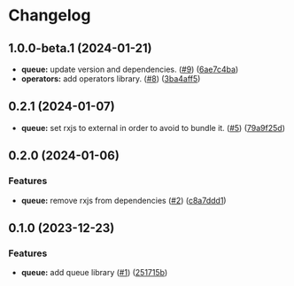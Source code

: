 # Changelog

## 1.0.0-beta.1 (2024-01-21)

* **queue:** update version and dependencies. ([#9](https://github.com/hao0731/hao-rxtool/pull/9)) ([6ae7c4ba](https://github.com/hao0731/hao-rxtool/commit/6ae7c4ba671c4226a3b244729cadd860b9193630))
* **operators:** add operators library. ([#8](https://github.com/hao0731/hao-rxtool/pull/8)) ([3ba4aff5](https://github.com/hao0731/hao-rxtool/commit/3ba4aff5d546cbe1523e2e626b5dc187be5c557f))

## 0.2.1 (2024-01-07)

* **queue:** set rxjs to external in order to avoid to bundle it. ([#5](https://github.com/hao0731/hao-rxtool/pull/5)) ([79a9f25d](https://github.com/hao0731/hao-rxtool/commit/79a9f25d9985e3d4e3f056607d416650443de48b))

## 0.2.0 (2024-01-06)


### Features

* **queue:** remove rxjs from dependencies ([#2](https://github.com/hao0731/hao-rxtool/pull/2)) ([c8a7ddd1](https://github.com/hao0731/hao-rxtool/commit/c8a7ddd14856414c5a0640f1ed95eb29426b9593))

## 0.1.0 (2023-12-23)


### Features

* **queue:** add queue library ([#1](https://github.com/hao0731/hao-rxtool/pull/1)) ([251715b](https://github.com/hao0731/hao-rxtool/commit/251715b9e926611e225e713ae44a32df8c0f283c))
